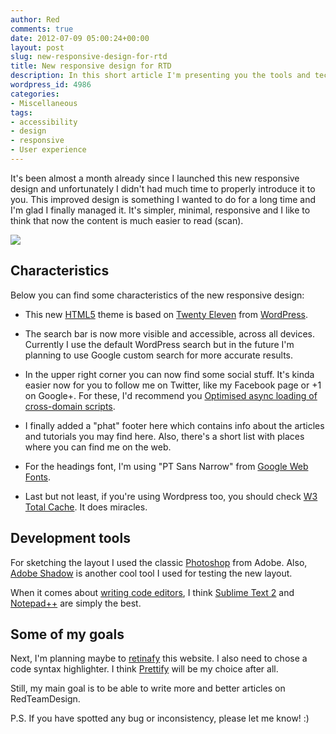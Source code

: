 ```yaml
---
author: Red
comments: true
date: 2012-07-09 05:00:24+00:00
layout: post
slug: new-responsive-design-for-rtd
title: New responsive design for RTD
description: In this short article I'm presenting you the tools and techniques I used for redesigning my new responsive website.
wordpress_id: 4986
categories:
- Miscellaneous
tags:
- accessibility
- design
- responsive
- User experience
---
```


It's been almost a month already since I launched this new responsive design and unfortunately I didn't had much time to properly introduce it to you. This improved design is something I wanted to do for a long time and I'm glad I finally managed it. It's simpler, minimal, responsive and I like to think that now the content is much easier to read (scan).

![](http://www.red-team-design.com/wp-content/uploads/2012/07/new-responsive-design.jpg)

<!-- more -->

## Characteristics

Below you can find some characteristics of the new responsive design:
	
  * This new [HTML5](http://www.red-team-design.com/create-a-stylish-html5-template-from-scratch) theme is based on [Twenty Eleven](http://wordpress.org/extend/themes/twentyeleven) from [WordPress](http://wordpress.org/).
	
  * The search bar is now more visible and accessible, across all devices. Currently I use the default WordPress search but in the future I'm planning to use Google custom search for more accurate results.
	
  * In the upper right corner you can now find some social stuff. It's kinda easier now for you to follow me on Twitter, like my Facebook page or +1 on Google+. For these, I'd recommend you [Optimised async loading of cross-domain scripts](https://gist.github.com/1025811).
	
  * I finally added a "phat" footer here which contains info about the articles and tutorials you may find here. Also, there's a short list with places where you can find me on the web.
	
  * For the headings font, I'm using "PT Sans Narrow" from [Google Web Fonts](http://www.google.com/webfonts/specimen/PT+Sans+Narrow).
	
  * Last but not least, if you're using Wordpress too, you should check [W3 Total Cache](http://wordpress.org/extend/plugins/w3-total-cache/). It does miracles.

## Development tools

For sketching the layout I used the classic [Photoshop](http://www.adobe.com/products/photoshop.html) from Adobe. Also, [Adobe Shadow](http://labs.adobe.com/technologies/shadow/) is another cool tool I used for testing the new layout.

When it comes about [writing code editors](http://www.red-team-design.com/free-text-editors-tools-for-developers), I think [Sublime Text 2](http://www.sublimetext.com/2) and [Notepad++](http://notepad-plus-plus.org/) are simply the best.

## Some of my goals

Next, I'm planning maybe to [retinafy](http://f.cl.ly/items/012n0O023v2S2N1m3Q1t/How%20to%20Retinafy%20your%20Website.pdf) this website. I also need to chose a code syntax highlighter. I think [Prettify](http://code.google.com/p/google-code-prettify/) will be my choice after all.

Still, my main goal is to be able to write more and better articles on RedTeamDesign.

P.S. If you have spotted any bug or inconsistency, please let me know! :)
